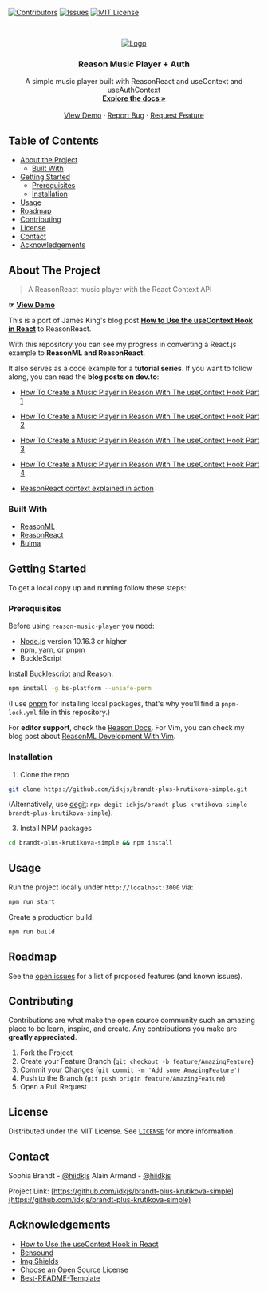 <!-- PROJECT SHIELDS -->

[![Contributors][contributors-shield]][contributors-url]
[![Issues][issues-shield]][issues-url]
[![MIT License][license-shield]][license-url]

<!-- PROJECT LOGO -->
<br />
<p align="center">
  <a href="https://github.com/idkjs/brandt-plus-krutikova-simple">
    <img src="logo.png" alt="Logo">
  </a>

  <h3 align="center">Reason Music Player + Auth</h3>

  <p align="center">
    A simple music player built with ReasonReact and useContext and useAuthContext
    <br />
    <a href="https://github.com/idkjs/brandt-plus-krutikova-simple"><strong>Explore the docs »</strong></a>
    <br />
    <br />
    <a href="https://idkjs.github.io/brandt-plus-krutikova-simple/">View Demo</a>
    ·
    <a href="https://github.com/idkjs/brandt-plus-krutikova-simple/issues">Report Bug</a>
    ·
    <a href="https://github.com/idkjs/brandt-plus-krutikova-simple/issues">Request Feature</a>
  </p>
</p>

<!-- TABLE OF CONTENTS -->

## Table of Contents

- [About the Project](#about-the-project)
  - [Built With](#built-with)
- [Getting Started](#getting-started)
  - [Prerequisites](#prerequisites)
  - [Installation](#installation)
- [Usage](#usage)
- [Roadmap](#roadmap)
- [Contributing](#contributing)
- [License](#license)
- [Contact](#contact)
- [Acknowledgements](#acknowledgements)

<!-- ABOUT THE PROJECT -->

## About The Project

> A ReasonReact music player with the React Context API

**☞ [View Demo][demo]**

This is a port of James King's blog post **[How to Use the useContext Hook in React][upmostly]** to ReasonReact.

With this repository you can see my progress in converting a React.js example to **ReasonML and ReasonReact**.

It also serves as a code example for a **tutorial series**. If you want to follow along, you can read the **blog posts on dev.to**:

- [How To Create a Music Player in Reason With The useContext Hook Part 1](https://dev.to/sophiabrandt/how-to-create-a-music-player-in-reason-with-the-usecontext-hook-part-1-59dj)
- [How To Create a Music Player in Reason With The useContext Hook Part 2](https://dev.to/sophiabrandt/how-to-create-a-music-player-in-reason-with-the-usecontext-hook-part-2-3f4a)
- [How To Create a Music Player in Reason With The useContext Hook Part 3](https://dev.to/sophiabrandt/how-to-create-a-music-player-in-reason-with-the-usecontext-hook-part-3-2f0g)
- [How To Create a Music Player in Reason With The useContext Hook Part 4](https://dev.to/sophiabrandt/how-to-create-a-music-player-in-reason-with-the-usecontext-hook-part-4-2c9d)

- [ReasonReact context explained in action](https://dev.to/margaretkrutikova/reason-react-context-explained-in-action-5eki)


### Built With

- [ReasonML](https://reasonml.github.io/)
- [ReasonReact](https://reasonml.github.io/reason-react/)
- [Bulma](https://bulma.io)

<!-- GETTING STARTED -->

## Getting Started

To get a local copy up and running follow these steps:

### Prerequisites

Before using `reason-music-player` you need:
- [Node.js](https://nodejs.org/en/) version 10.16.3 or higher
- [npm](https://www.npmjs.com/get-npm), [yarn](https://yarnpkg.com/), or [pnpm](https://pnpm.js.org/)
- BuckleScript

Install [Bucklescript and Reason](https://reasonml.github.io/docs/en/installation):

```sh
npm install -g bs-platform --unsafe-perm
```
(I use [pnpm](https://pnpm.js.org/) for installing local packages, that's why you'll find a `pnpm-lock.yml` file in this repository.)

For **editor support**, check the [Reason Docs](https://reasonml.github.io/docs/en/editor-plugins).
For Vim, you can check my blog post about [ReasonML Development With Vim](https://www.rockyourcode.com/reason-ml-development-with-vim).

### Installation

1. Clone the repo

```sh
git clone https://github.com/idkjs/brandt-plus-krutikova-simple.git
```

(Alternatively, use [degit](https://github.com/Rich-Harris/degit): `npx degit idkjs/brandt-plus-krutikova-simple brandt-plus-krutikova-simple`).

3. Install NPM packages

```sh
cd brandt-plus-krutikova-simple && npm install
```

<!-- USAGE EXAMPLES -->

## Usage

Run the project locally under `http://localhost:3000` via:

```sh
npm run start
```

Create a production build:

```sh
npm run build
```

<!-- ROADMAP -->

## Roadmap

See the [open issues](https://github.com/idkjs/brandt-plus-krutikova-simple/issues) for a list of proposed features (and known issues).

<!-- CONTRIBUTING -->

## Contributing

Contributions are what make the open source community such an amazing place to be learn, inspire, and create. Any contributions you make are **greatly appreciated**.

1. Fork the Project
2. Create your Feature Branch (`git checkout -b feature/AmazingFeature`)
3. Commit your Changes (`git commit -m 'Add some AmazingFeature'`)
4. Push to the Branch (`git push origin feature/AmazingFeature`)
5. Open a Pull Request

<!-- LICENSE -->

## License

Distributed under the MIT License. See [`LICENSE`](LICENSE.txt) for more information.

<!-- CONTACT -->

## Contact

Sophia Brandt - [@hiidkjs](https://twitter.com/hisophiabrandt)
Alain Armand - [@hiidkjs](https://twitter.com/_idkjs)

Project Link: [https://github.com/idkjs/brandt-plus-krutikova-simple](https://github.com/idkjs/brandt-plus-krutikova-simple)

<!-- ACKNOWLEDGEMENTS -->

## Acknowledgements

- [How to Use the useContext Hook in React][upmostly]
- [Bensound][bensound]
- [Img Shields](https://shields.io)
- [Choose an Open Source License](https://choosealicense.com)
- [Best-README-Template](https://github.com/othneildrew/Best-README-Template/blob/master/README.md)

<!-- MARKDOWN LINKS & IMAGES -->
<!-- https://www.markdownguide.org/basic-syntax/#reference-style-links -->

[contributors-shield]: https://img.shields.io/github/contributors/idkjs/brandt-plus-krutikova-simple.svg?style=flat-square
[contributors-url]: https://github.com/idkjs/brandt-plus-krutikova-simple/graphs/contributors
[issues-shield]: https://img.shields.io/github/issues/idkjs/brandt-plus-krutikova-simple.svg?style=flat-square
[issues-url]: https://github.com/idkjs/brandt-plus-krutikova-simple/issues
[license-shield]: https://img.shields.io/github/license/idkjsbrandt-plus-krutikova-simpler.svg?style=flat-square
[license-url]: https://github.com/idkjs/brandt-plus-krutikova-simple/blob/master/LICENSE.txt
[upmostly]: https://upmostly.com/tutorials/how-to-use-the-usecontext-hook-in-react
[bensound]: https://www.bensound.com/
[demo]: https://idkjs.github.io/brandt-plus-krutikova-simple/
